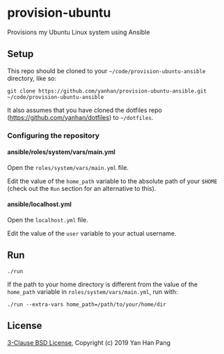# provision-ubuntu

Provisions my Ubuntu Linux system using Ansible


## Setup

This repo should be cloned to your `~/code/provision-ubuntu-ansible` directory, like so:

```
git clone https://github.com/yanhan/provision-ubuntu-ansible.git ~/code/provision-ubuntu-ansible
```

It also assumes that you have cloned the dotfiles repo (https://github.com/yanhan/dotfiles) to `~/dotfiles`.

### Configuring the repository

#### ansible/roles/system/vars/main.yml

Open the `roles/system/vars/main.yml` file.

Edit the value of the `home_path` variable to the absolute path of your `$HOME` (check out the `Run` section for an alternative to this).

#### ansible/localhost.yml

Open the `localhost.yml` file.

Edit the value of the `user` variable to your actual username.


## Run

```
./run
```

If the path to your home directory is different from the value of the `home_path` variable in `roles/system/vars/main.yml`, run with:

```
./run --extra-vars home_path=/path/to/your/home/dir
```


## License

[3-Clause BSD License](/LICENSE), Copyright (c) 2019 Yan Han Pang
